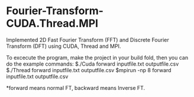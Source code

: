# Fourier-Transform-CUDA.Thread.MPI
Implemented 2D Fast Fourier Transform (FFT) and Discrete Fourier Transform (DFT) using CUDA, Thread and MPI.

To excecute the program, make the project in your build fold, then you can do the example commands:
    $./Cuda forward inputfile.txt outputfile.csv
    $./Thread forward inputfile.txt outputfile.csv
    $mpirun -np 8 forward inputfile.txt outputfile.csv
    
*forward means normal FT, backward means Inverse FT.
